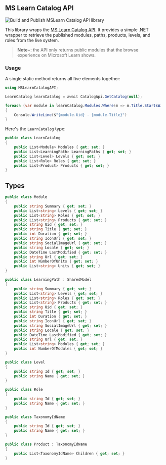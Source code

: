 ## MS Learn Catalog API

![Build and Publish MSLearn Catalog API library](https://github.com/markjulmar/MSLearnCatalogAPI/workflows/Build%20and%20Publish%20MSLearn%20Catalog%20API%20library/badge.svg)

This library wraps the [MS Learn Catalog API](https://docs.microsoft.com/en-us/learn/support/catalog-api). It provides a simple .NET wrapper to retrieve the published modules, paths, products, levels, and roles from the live system.

> **Note**+: the API only returns public modules that the browse experience on Microsoft Learn shows.

### Usage

A single static method returns all five elements together:

```csharp
using MSLearnCatalogAPI;

LearnCatalog learnCatalog = await CatalogApi.GetCatalog(null);

foreach (var module in learnCatalog.Modules.Where(m => m.Title.StartsWith("Intro"))
{
	Console.WriteLine($"{module.Uid} - {module.Title}")
}
```

Here's the `LearnCatalog` type:

```csharp
public class LearnCatalog
{
    public List<Module> Modules { get; set; }
    public List<LearningPath> LearningPaths { get; set; }
    public List<Level> Levels { get; set; }
    public List<Role> Roles { get; set; }
    public List<Product> Products { get; set; }
}
```

## Types

```csharp
public class Module
{
    public string Summary { get; set; }
    public List<string> Levels { get; set; }
    public List<string> Roles { get; set; }
    public List<string> Products { get; set; }
    public string Uid { get; set; }
    public string Title { get; set; }
    public int Duration { get; set; }
    public string IconUrl { get; set; }
    public string SocialImageUrl { get; set; }
    public string Locale { get; set; }
    public DateTime LastModified { get; set; }
    public string Url { get; set; }
    public int NumberOfUnits { get; set; }
    public List<string> Units { get; set; }
}

public class LearningPath : SharedModel
{
    public string Summary { get; set; }
    public List<string> Levels { get; set; }
    public List<string> Roles { get; set; }
    public List<string> Products { get; set; }
    public string Uid { get; set; }
    public string Title { get; set; }
    public int Duration { get; set; }
    public string IconUrl { get; set; }
    public string SocialImageUrl { get; set; }
    public string Locale { get; set; }
    public DateTime LastModified { get; set; }
    public string Url { get; set; }
    public List<string> Modules { get; set; }
    public int NumberOfModules { get; set; }
}

public class Level
{ 
    public string Id { get; set; }
    public string Name { get; set; }
}

public class Role
{
    public string Id { get; set; }
    public string Name { get; set; }
}

public class TaxonomyIdName
{
    public string Id { get; set; }
    public string Name { get; set; }
}

public class Product : TaxonomyIdName
{
    public List<TaxonomyIdName> Children { get; set; }
}
```
